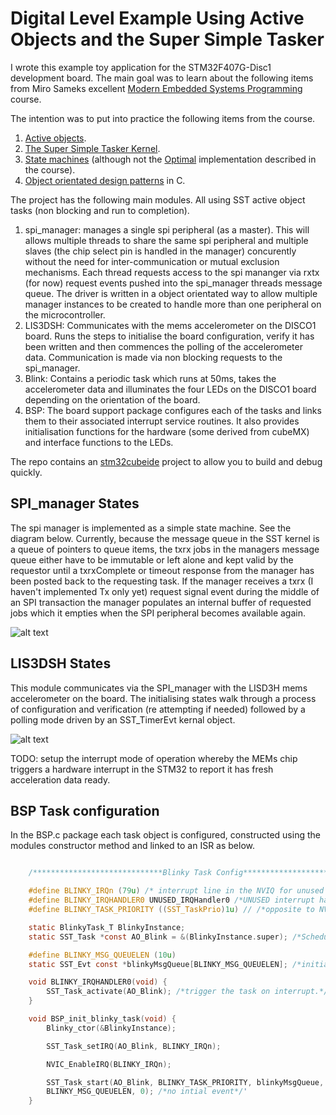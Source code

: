 Digital Level Example Using Active Objects and the Super Simple Tasker
===============

I wrote this example toy application for the STM32F407G-Disc1 development board. The main goal was to learn about the following items from Miro Sameks excellent [Modern Embedded Systems Programming](https://www.youtube.com/watch?v=hnj-7XwTYRI) course. 

The intention was to put into practice the following items from the course. 
1. [Active objects](https://www.youtube.com/watch?v=l69ghMpsp6w).
2. [The Super Simple Tasker Kernel](https://www.youtube.com/watch?v=PTcauYl994A). 
3. [State machines](https://www.youtube.com/watch?v=EBSxZKjgBXI) (although not the [Optimal](https://www.youtube.com/watch?v=FCymm6PBtOs) implementation described in the course).
4. [Object orientated design patterns](https://www.youtube.com/watch?v=dSLodtKuung) in C. 

The project has the following main modules. All using SST active object tasks (non blocking and run to completion).
1. spi_manager: manages a single spi peripheral (as a master). This will allows multiple threads to share the same spi peripheral and multiple slaves (the chip select pin is handled in the manager) concurently without the need for inter-communication or mutual exclusion mechanisms. Each thread requests access to the spi mananger via rxtx (for now) request events pushed into the spi_manager threads message queue. The driver is written in a object orientated way to allow multiple manager instances to be created to handle more than one peripheral on the microcontroller.
2. LIS3DSH: Communicates with the mems accelerometer on the DISCO1 board. Runs the steps to initialise the board configuration, verify it has been written and then commences the polling of the accelerometer data. Communication is made via non blocking requests to the spi_manager.
3. Blink: Contains a periodic task which runs at 50ms, takes the accelerometer data and illuminates the four LEDs on the DISCO1 board depending on the orientation of the board. 
4. BSP: The board support package configures each of the tasks and links them to their associated interrupt service routines. It also provides initialisation functions for the hardware (some derived from cubeMX) and interface functions to the LEDs.

The repo contains an [stm32cubeide](https://www.st.com/en/development-tools/stm32cubeide.html) project to allow you to build and debug quickly.

## SPI_manager States
The spi manager is implemented as a simple state machine. See the diagram below. Currently, because the message queue in the SST kernel is a queue of pointers to queue items, the txrx jobs in the managers message queue either have to be immutable or left alone and kept valid by the requestor until a txrxComplete or timeout response from the manager has been posted back to the requesting task.
If the manager receives a txrx (I haven't implemented Tx only yet) request signal event during the middle of an SPI transaction the manager populates an internal buffer of requested jobs which it empties when the SPI peripheral becomes available again. 

![alt text](https://github.com/hennionduncan/DigitalLevel_SuperSimpleTasker/blob/main/Docs/SPI_Manager.png "SPI_Manager")

## LIS3DSH States
This module communicates via the SPI_manager with the LISD3H mems accelerometer on the board. The initialising states walk through a process of configuration and verification (re attempting if needed) followed by a polling mode driven by an SST_TimerEvt kernal object. 

![alt text](https://github.com/hennionduncan/DigitalLevel_SuperSimpleTasker/blob/main/Docs/LIS3DSH_Handler.png "LIS3DSH_Handler.png")

TODO: setup the interrupt mode of operation whereby the MEMs chip triggers a hardware interrupt in the STM32 to report it has fresh acceleration data ready.
## BSP Task configuration 
In the BSP.c package each task object is configured, constructed using the modules constructor method and linked to an ISR as below.

```c

    /*****************************Blinky Task Config************************/

    #define BLINKY_IRQn (79u) /* interrupt line in the NVIQ for unused interrupt on STM32F407*/
    #define BLINKY_IRQHANDLER0 UNUSED_IRQHandler0 /*UNUSED interrupt handler is used for blinky thread*/
    #define BLINKY_TASK_PRIORITY ((SST_TaskPrio)1u) // /*opposite to NVIC increasing numbers have increasing priority*/

    static BlinkyTask_T BlinkyInstance;
    static SST_Task *const AO_Blink = &(BlinkyInstance.super); /*Scheduler task pointer*/

    #define BLINKY_MSG_QUEUELEN (10u)
    static SST_Evt const *blinkyMsgQueue[BLINKY_MSG_QUEUELEN]; /*initialised in the SST_Task_Start function*/

    void BLINKY_IRQHANDLER0(void) {
        SST_Task_activate(AO_Blink); /*trigger the task on interrupt.*/
    }

    void BSP_init_blinky_task(void) {
        Blinky_ctor(&BlinkyInstance);

        SST_Task_setIRQ(AO_Blink, BLINKY_IRQn);

        NVIC_EnableIRQ(BLINKY_IRQn); 

        SST_Task_start(AO_Blink, BLINKY_TASK_PRIORITY, blinkyMsgQueue,
        BLINKY_MSG_QUEUELEN, 0); /*no intial event*/'
    }
```